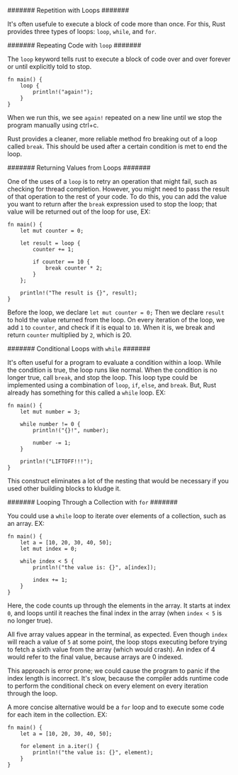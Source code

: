 ####### Repetition with Loops #######  

It's often usefule to execute a block of code more than once.  For this, Rust provides three types of loops: `loop`, `while`, and `for`.  

####### Repeating Code with `loop` #######  

The `loop` keyword tells rust to execute a block of code over and over forever or until explicitly told to stop.  

    fn main() {
        loop {
            println!("again!");
        }
    }

When we run this, we see `again!` repeated on a new line until we stop the program manually using ctrl+c.  

Rust provides a cleaner, more reliable method fro breaking out of a loop called `break`.  This should be used after a certain condition is met to end the loop.  

####### Returning Values from Loops #######  

One of the uses of a `loop` is to retry an operation that might fail, such as checking for thread completion.  However, you might need to pass the result of that operation to the rest of your code.  To do this, you can add the value you want to return after the `break` expression used to stop the loop; that value will be returned out of the loop for use, EX:  

    fn main() {
        let mut counter = 0;

        let result = loop {
            counter += 1;

            if counter == 10 {
                break counter * 2;
            }
        };

        println!("The result is {}", result);
    }  

Before the loop, we declare `let mut counter = 0;`  Then we declare `result` to hold the value returned from the loop.  On every iteration of the loop, we add `1` to `counter`, and check if it is equal to `10`.  When it is, we break and return `counter` multiplied by `2`, which is 20.  

####### Conditional Loops with `while` #######  

It's often useful for a program to evaluate a condition within a loop.  While the condition is true, the loop runs like normal.  When the condition is no longer true, call `break`, and stop the loop.  This loop type could be implemented using a combination of `loop`, `if`, `else`, and `break`.  But, Rust already has something for this called a `while` loop.  EX:  

    fn main() {
        let mut number = 3;

        while number != 0 {
            println!("{}!", number);

            number -= 1;
        }

        println!("LIFTOFF!!!");
    }

This construct eliminates a lot of the nesting that would be necessary if you used other building blocks to kludge it.  

####### Looping Through a Collection with `for` #######  

You could use a `while` loop to iterate over elements of a collection, such as an array.  EX:  

    fn main() {
        let a = [10, 20, 30, 40, 50];
        let mut index = 0;

        while index < 5 {
            println!("the value is: {}", a[index]);

            index += 1;
        }
    }

Here, the code counts up through the elements in the array.  It starts at index `0`, and loops until it reaches the final index in the array (when `index < 5` is no longer true).  

All five array values appear in the terminal, as expected.  Even though `index` will reach a value of `5` at some point, the loop stops executing before trying to fetch a sixth value from the array (which would crash).  An index of 4 would refer to the final value, because arrays are 0 indexed.  

This approach is error prone; we could cause the program to panic if the index length is incorrect.  It's slow, because the compiler adds runtime code to perform the conditional check on every element on every iteration through the loop.  

A more concise alternative would be a `for` loop and to execute some code for each item in the collection.  EX:  

    fn main() {
        let a = [10, 20, 30, 40, 50];
    
        for element in a.iter() {
            println!("the value is: {}", element);
        }
    }
